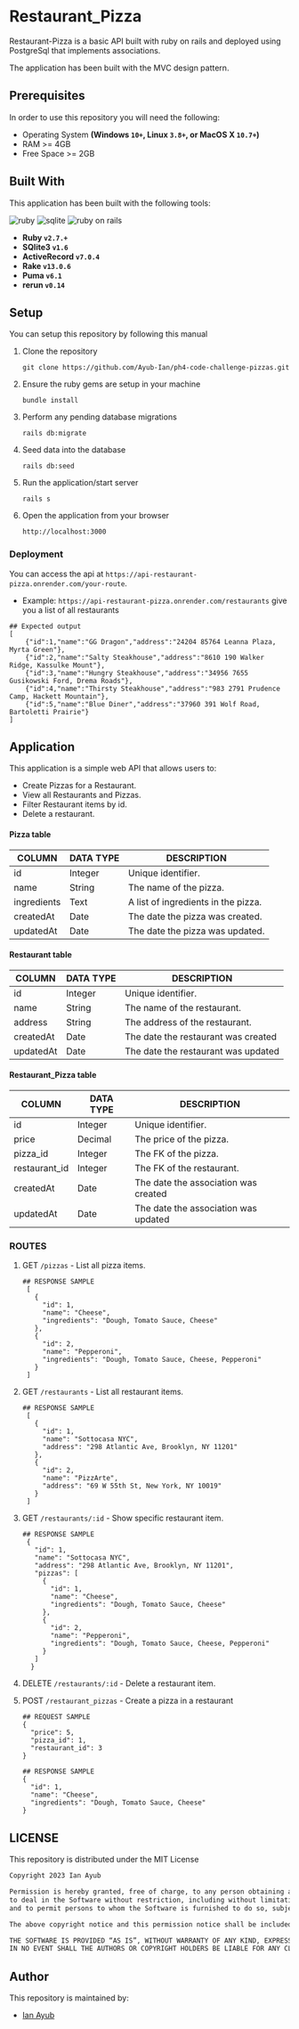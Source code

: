 # Restaurant_Pizza

Restaurant-Pizza is a basic API built with ruby on rails and deployed using PostgreSql that implements associations.

The application has been built with the MVC design pattern.

## Prerequisites 
In order to use this repository you will need the following:



- Operating System **(Windows `10+`, Linux `3.8+`, or MacOS X `10.7+`)**
- RAM >= 4GB
- Free Space >= 2GB

## Built With
This application has been built with the following tools:

![ruby](https://img.shields.io/badge/Ruby-CC342D?style=for-the-badge&logo=ruby&logoColor=white)
![sqlite](https://img.shields.io/badge/SQLite-07405E?style=for-the-badge&logo=sqlite&logoColor=white)
![ruby on rails](https://img.shields.io/badge/Ruby_on_Rails-CC0000?style=for-the-badge&logo=ruby-on-rails&logoColor=white)


- **Ruby `v2.7.+`**
- **SQlite3 `v1.6`**
- **ActiveRecord `v7.0.4`**
- **Rake `v13.0.6`**
- **Puma `v6.1`**
- **rerun `v0.14`**

## Setup
You can setup this repository by following this manual

1. Clone the repository
    ```{shell}
   git clone https://github.com/Ayub-Ian/ph4-code-challenge-pizzas.git
   ```
2. Ensure the ruby gems are setup in your machine
    ```{shell}
   bundle install
   ```
3. Perform any pending database migrations
   ```{shell}
   rails db:migrate
   ```
4. Seed data into the database
   ```{shell}
   rails db:seed
   ```
5. Run the application/start server
    ```{shell}
    rails s
    ```
5. Open the application from your browser
    ```
   http://localhost:3000
   ```
   
### Deployment
You can access the api at ```https://api-restaurant-pizza.onrender.com/your-route```.
- Example: ```https://api-restaurant-pizza.onrender.com/restaurants``` give you a list of all restaurants

```{json}
## Expected output
[
    {"id":1,"name":"GG Dragon","address":"24204 85764 Leanna Plaza, Myrta Green"},
    {"id":2,"name":"Salty Steakhouse","address":"8610 190 Walker Ridge, Kassulke Mount"},
    {"id":3,"name":"Hungry Steakhouse","address":"34956 7655 Gusikowski Ford, Drema Roads"},
    {"id":4,"name":"Thirsty Steakhouse","address":"983 2791 Prudence Camp, Hackett Mountain"},
    {"id":5,"name":"Blue Diner","address":"37960 391 Wolf Road, Bartoletti Prairie"}
]
```


## Application
This application is a simple web API that allows users to:

- Create Pizzas for a Restaurant.
- View all Restaurants and Pizzas.
- Filter Restaurant items by id.
- Delete a restaurant.

#### Pizza table

| COLUMN      | DATA TYPE                                       | DESCRIPTION                         | 
|-------------|-------------------------------------------------|-------------------------------------|
| id          | Integer                                         | Unique identifier.                  |
| name        | String                                          | The name of the pizza.              |
| ingredients | Text                                            | A list of ingredients in the pizza. |
| createdAt   | Date                                            | The date the pizza was created.     |
| updatedAt   | Date                                            | The date the pizza was updated.     |

#### Restaurant table

| COLUMN      | DATA TYPE                                       | DESCRIPTION                         | 
|-------------|-------------------------------------------------|-------------------------------------|
| id          | Integer                                         | Unique identifier.                  |
| name        | String                                          | The name of the restaurant.         |
| address     | String                                          | The address of the restaurant.      |
| createdAt   | Date                                            | The date the restaurant was created |
| updatedAt   | Date                                            | The date the restaurant was updated |


#### Restaurant_Pizza table

| COLUMN        | DATA TYPE                                       | DESCRIPTION                         | 
|-------------  |-------------------------------------------------|-------------------------------------|
| id            | Integer                                         | Unique identifier.                  |
| price         | Decimal                                         | The price of the pizza.             |
| pizza_id      | Integer                                         | The FK of the pizza.                |
| restaurant_id | Integer                                         | The FK of the restaurant.           |
| createdAt     | Date                                            | The date the association was created|
| updatedAt     | Date                                            | The date the association was updated|


### ROUTES


1. GET `/pizzas` - List all pizza items.

   ```{json}
   ## RESPONSE SAMPLE
    [
      {
        "id": 1,
        "name": "Cheese",
        "ingredients": "Dough, Tomato Sauce, Cheese"
      },
      {
        "id": 2,
        "name": "Pepperoni",
        "ingredients": "Dough, Tomato Sauce, Cheese, Pepperoni"
      }
    ]
   ```
2. GET `/restaurants` - List all restaurant items.

   ```{json}
   ## RESPONSE SAMPLE
    [
      {
        "id": 1,
        "name": "Sottocasa NYC",
        "address": "298 Atlantic Ave, Brooklyn, NY 11201"
      },
      {
        "id": 2,
        "name": "PizzArte",
        "address": "69 W 55th St, New York, NY 10019"
      }
    ]
   ```
   
3. GET `/restaurants/:id` - Show specific restaurant item.

   ```{json}
   ## RESPONSE SAMPLE
    {
      "id": 1,
      "name": "Sottocasa NYC",
      "address": "298 Atlantic Ave, Brooklyn, NY 11201",
      "pizzas": [
        {
          "id": 1,
          "name": "Cheese",
          "ingredients": "Dough, Tomato Sauce, Cheese"
        },
        {
          "id": 2,
          "name": "Pepperoni",
          "ingredients": "Dough, Tomato Sauce, Cheese, Pepperoni"
        }
      ]
     }
   ```

4. DELETE `/restaurants/:id` - Delete a restaurant item.

5. POST `/restaurant_pizzas` - Create a pizza in a restaurant
    ```{json}
    ## REQUEST SAMPLE
    {
      "price": 5,
      "pizza_id": 1,
      "restaurant_id": 3
    }

    ## RESPONSE SAMPLE
    {
      "id": 1,
      "name": "Cheese",
      "ingredients": "Dough, Tomato Sauce, Cheese"
    }
    ```

## LICENSE
This repository is distributed under the MIT License

```markdown
Copyright 2023 Ian Ayub

Permission is hereby granted, free of charge, to any person obtaining a copy of this software and associated documentation files (the “Software”), 
to deal in the Software without restriction, including without limitation the rights to use, copy, modify, merge, publish, distribute, sublicense, and/or sell copies of the Software, 
and to permit persons to whom the Software is furnished to do so, subject to the following conditions:

The above copyright notice and this permission notice shall be included in all copies or substantial portions of the Software.

THE SOFTWARE IS PROVIDED “AS IS”, WITHOUT WARRANTY OF ANY KIND, EXPRESS OR IMPLIED, INCLUDING BUT NOT LIMITED TO THE WARRANTIES OF MERCHANTABILITY, FITNESS FOR A PARTICULAR PURPOSE AND NONINFRINGEMENT. 
IN NO EVENT SHALL THE AUTHORS OR COPYRIGHT HOLDERS BE LIABLE FOR ANY CLAIM, DAMAGES OR OTHER LIABILITY, WHETHER IN AN ACTION OF CONTRACT, TORT OR OTHERWISE, ARISING FROM, OUT OF OR IN CONNECTION WITH THE SOFTWARE OR THE USE OR OTHER DEALINGS IN THE SOFTWARE.
```

## Author
This repository is maintained by:

- [Ian Ayub](https://github.com/ayub-ian) 

